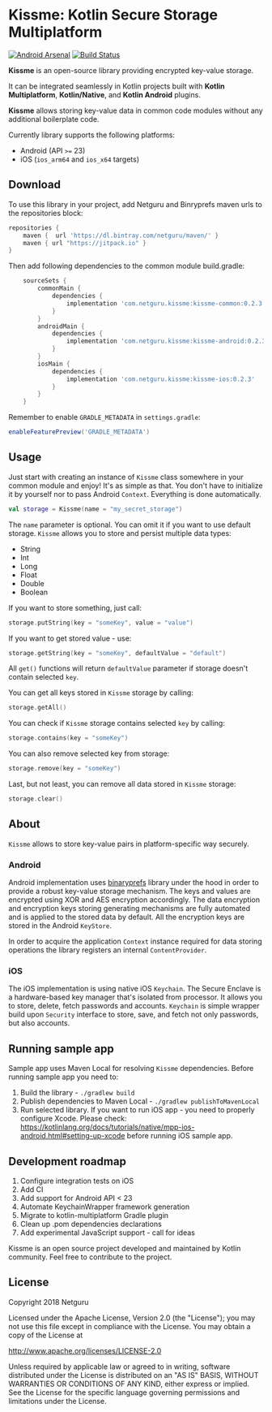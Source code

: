 
# Kissme: Kotlin Secure Storage Multiplatform

[![Android Arsenal](https://img.shields.io/badge/Android%20Arsenal-Kissme-brightgreen.svg?style=flat-square)](https://android-arsenal.com/details/1/7452)
[![Build Status](https://app.bitrise.io/app/b68dbe54aa16417f/status.svg?token=xAwQZBpUd_XUybTNkRTiIQ)](https://app.bitrise.io/app/b68dbe54aa16417f)


**Kissme** is an open-source library providing encrypted key-value storage.

It can be integrated seamlessly in Kotlin projects built with **Kotlin Multiplatform**, **Kotlin/Native**, and **Kotlin Android** plugins.

**Kissme** allows storing key-value data in common code modules without any additional boilerplate code.

Currently library supports the following platforms:
- Android (API `>=` 23)
- iOS (`ios_arm64` and `ios_x64` targets)

## Download
To use this library in your project, add Netguru and Binryprefs maven urls to the repositories block:
```groovy
repositories {
    maven {  url 'https://dl.bintray.com/netguru/maven/' }
    maven { url "https://jitpack.io" }
}
```

Then add following dependencies to the common module build.gradle:
```groovy
    sourceSets {
        commonMain {
            dependencies {
                implementation 'com.netguru.kissme:kissme-common:0.2.3'     
            }
        }
        androidMain {
            dependencies {
                implementation 'com.netguru.kissme:kissme-android:0.2.3'
            }
        }
        iosMain {
            dependencies {
                implementation 'com.netguru.kissme:kissme-ios:0.2.3'
            }
        }
    }
```

Remember to enable `GRADLE_METADATA` in `settings.gradle`:
```groovy
enableFeaturePreview('GRADLE_METADATA')
```
## Usage
Just start with creating an instance of `Kissme` class somewhere in your common module and enjoy! It's as simple as that.
You don't have to initialize it by yourself nor to pass Android `Context`. Everything is done automatically.
```kotlin
val storage = Kissme(name = "my_secret_storage")
```
The `name` parameter is optional. You can omit it if you want to use default storage.
`Kissme` allows you to store and persist multiple data types:
- String
- Int
- Long
- Float
- Double
- Boolean 

If you want to store something, just call:
```kotlin
storage.putString(key = "someKey", value = "value")
```

If you want to get stored value - use:
```kotlin
storage.getString(key = "someKey", defaultValue = "default")
```

All `get()` functions will return `defaultValue` parameter if storage doesn't contain selected `key`.

You can get all keys stored in `Kissme` storage by calling:
```kotlin
storage.getAll()
```

You can check if `Kissme` storage contains selected `key` by calling:
```kotlin
storage.contains(key = "someKey")
```

You can also remove selected key from storage:
```kotlin
storage.remove(key = "someKey")
```

Last, but not least, you can remove all data stored in `Kissme` storage:
```kotlin
storage.clear()
```

## About
`Kissme` allows to store key-value pairs in platform-specific way securely.

### Android
Android implementation uses [binaryprefs](https://github.com/yandextaxitech/binaryprefs) library under the hood in order to provide a robust key-value storage mechanism. 
The keys and values are encrypted using XOR and AES encryption accordingly. The data encryption and encryption keys storing generating mechanisms are fully automated and is applied to the stored data by default. All the encryption keys are stored in the Android `KeyStore`.  

In order to acquire the application `Context` instance required for data storing operations the library registers an internal 
 `ContentProvider`.

### iOS
The iOS implementation is using native iOS `Keychain`. The Secure Enclave is a hardware-based key manager that's isolated from processor. It allows you to store, delete, fetch passwords and accounts. 
`Keychain` is simple wrapper build upon `Security` interface to store, save, and fetch not only passwords, but also accounts.

## Running sample app
Sample app uses Maven Local for resolving `Kissme` dependencies. Before running sample app you need to:
1. Build the library - `./gradlew build`
2. Publish dependencies to Maven Local - `./gradlew publishToMavenLocal`
3. Run selected library. If you want to run iOS app - you need to properly configure Xcode.
 Please check: https://kotlinlang.org/docs/tutorials/native/mpp-ios-android.html#setting-up-xcode before running iOS sample app.
 
## Development roadmap
1. Configure integration tests on iOS
2. Add CI
3. Add support for Android API < 23
4. Automate KeychainWrapper framework generation
5. Migrate to kotlin-multiplatform Gradle plugin
6. Clean up .pom dependencies declarations
7. Add experimental JavaScript support - call for ideas

Kissme is an open source project developed and maintained by Kotlin community. Feel free to contribute to the project.

## License

Copyright 2018 Netguru

Licensed under the Apache License, Version 2.0 (the "License");
you may not use this file except in compliance with the License.
You may obtain a copy of the License at

   http://www.apache.org/licenses/LICENSE-2.0

Unless required by applicable law or agreed to in writing, software
distributed under the License is distributed on an "AS IS" BASIS,
WITHOUT WARRANTIES OR CONDITIONS OF ANY KIND, either express or implied.
See the License for the specific language governing permissions and
limitations under the License.
